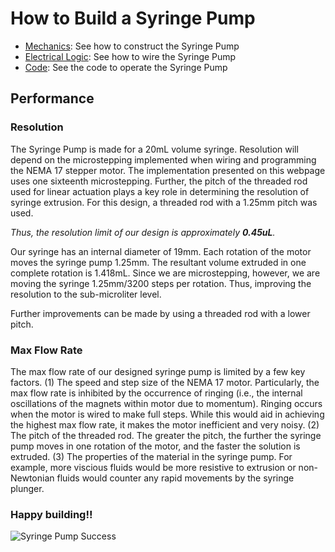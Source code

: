 # How to Build a Syringe Pump

- [Mechanics](/Syringe-Pump/mechanics): See how to construct the Syringe Pump
- [Electrical Logic](/Syringe-Pump/electrical): See how to wire the Syringe Pump
- [Code](/Syringe-Pump/code): See the code to operate the Syringe Pump

## Performance
### Resolution
The Syringe Pump is made for a 20mL volume syringe. Resolution will depend on the microstepping implemented when wiring and programming the NEMA 17 stepper motor. The implementation presented on this webpage uses one sixteenth microstepping. Further, the pitch of the threaded rod used for linear actuation plays a key role in determining the resolution of syringe extrusion. For this design, a threaded rod with a 1.25mm pitch was used. 

_Thus, the resolution limit of our design is approximately **0.45uL**._

Our syringe has an internal diameter of 19mm. Each rotation of the motor moves the syringe pump 1.25mm. The resultant volume extruded in one complete rotation is 1.418mL. Since we are microstepping, however, we are moving the syringe 1.25mm/3200 steps per rotation. Thus, improving the resolution to the sub-microliter level. 

Further improvements can be made by using a threaded rod with a lower pitch.

### Max Flow Rate
The max flow rate of our designed syringe pump is limited by a few key factors. (1) The speed and step size of the NEMA 17 motor. Particularly, the max flow rate is inhibited by the occurrence of ringing (i.e., the internal oscillations of the magnets within motor due to momentum). Ringing occurs when the motor is wired to make full steps. While this would aid in achieving the highest max flow rate, it makes the motor inefficient and very noisy. (2) The pitch of the threaded rod. The greater the pitch, the further the syringe pump moves in one rotation of the motor, and the faster the solution is extruded. (3) The properties of the material in the syringe pump. For example, more viscious fluids would be more resistive to extrusion or non-Newtonian fluids would counter any rapid movements by the syringe plunger.  

### Happy building!!
![Syringe Pump Success](/Syringe-Pump/Assets/IMG_3467.jpg)
